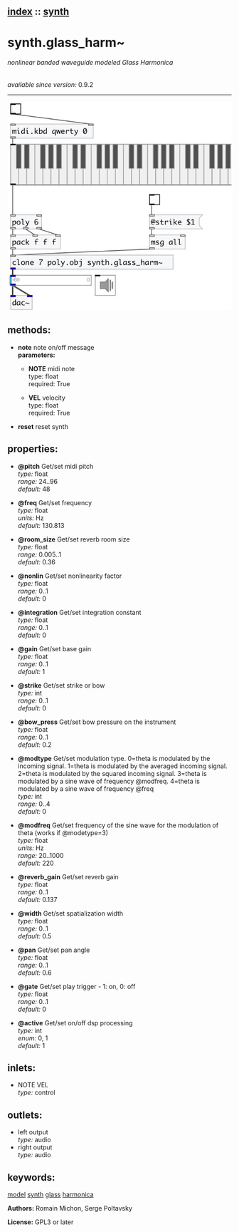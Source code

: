 [index](index.html) :: [synth](category_synth.html)
---

# synth.glass_harm~

###### nonlinear banded waveguide modeled Glass Harmonica

*available since version:* 0.9.2

---




[![example](../examples/img/synth.glass_harm~.jpg)](../examples/pd/synth.glass_harm~.pd)





## methods:

* **note**
note on/off message<br>
  __parameters:__
  - **NOTE** midi note<br>
    type: float <br>
    required: True <br>

  - **VEL** velocity<br>
    type: float <br>
    required: True <br>

* **reset**
reset synth<br>




## properties:

* **@pitch** 
Get/set midi pitch<br>
_type:_ float<br>
_range:_ 24..96<br>
_default:_ 48<br>

* **@freq** 
Get/set frequency<br>
_type:_ float<br>
_units:_ Hz<br>
_default:_ 130.813<br>

* **@room_size** 
Get/set reverb room size<br>
_type:_ float<br>
_range:_ 0.005..1<br>
_default:_ 0.36<br>

* **@nonlin** 
Get/set nonlinearity factor<br>
_type:_ float<br>
_range:_ 0..1<br>
_default:_ 0<br>

* **@integration** 
Get/set integration constant<br>
_type:_ float<br>
_range:_ 0..1<br>
_default:_ 0<br>

* **@gain** 
Get/set base gain<br>
_type:_ float<br>
_range:_ 0..1<br>
_default:_ 1<br>

* **@strike** 
Get/set strike or bow<br>
_type:_ int<br>
_range:_ 0..1<br>
_default:_ 0<br>

* **@bow_press** 
Get/set bow pressure on the instrument<br>
_type:_ float<br>
_range:_ 0..1<br>
_default:_ 0.2<br>

* **@modtype** 
Get/set modulation type. 0=theta is modulated by the incoming signal. 1=theta is
modulated by the averaged incoming signal. 2=theta is modulated by the squared
incoming signal. 3=theta is modulated by a sine wave of frequency @modfreq.
4=theta is modulated by a sine wave of frequency @freq<br>
_type:_ int<br>
_range:_ 0..4<br>
_default:_ 0<br>

* **@modfreq** 
Get/set frequency of the sine wave for the modulation of theta (works if @modetype=3)<br>
_type:_ float<br>
_units:_ Hz<br>
_range:_ 20..1000<br>
_default:_ 220<br>

* **@reverb_gain** 
Get/set reverb gain<br>
_type:_ float<br>
_range:_ 0..1<br>
_default:_ 0.137<br>

* **@width** 
Get/set spatialization width<br>
_type:_ float<br>
_range:_ 0..1<br>
_default:_ 0.5<br>

* **@pan** 
Get/set pan angle<br>
_type:_ float<br>
_range:_ 0..1<br>
_default:_ 0.6<br>

* **@gate** 
Get/set play trigger - 1: on, 0: off<br>
_type:_ float<br>
_range:_ 0..1<br>
_default:_ 0<br>

* **@active** 
Get/set on/off dsp processing<br>
_type:_ int<br>
_enum:_ 0, 1<br>
_default:_ 1<br>



## inlets:

* NOTE VEL<br>
_type:_ control



## outlets:

* left output<br>
_type:_ audio
* right output<br>
_type:_ audio



## keywords:

[model](keywords/model.html)
[synth](keywords/synth.html)
[glass](keywords/glass.html)
[harmonica](keywords/harmonica.html)






**Authors:** Romain Michon, Serge Poltavsky




**License:** GPL3 or later





